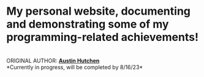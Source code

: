 <h1>My personal website, documenting and demonstrating some of my programming-related achievements!</h1>
  <br>
ORIGINAL AUTHOR: <u><b>Austin Hutchen </b></u> 
<br>
*Currently in progress, will be completed by 8/16/23*
